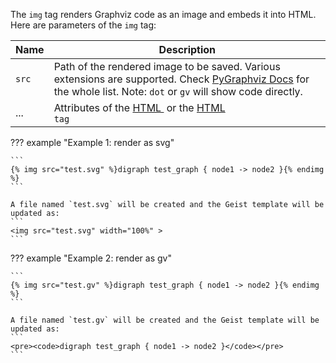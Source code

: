 The `img` tag renders Graphviz code as an image and embeds it into HTML. Here are parameters of the `img` tag:

| Name      | Description                                                    |
|-----------|----------------------------------------------------------------|
|`src`      | Path of the rendered image to be saved. Various extensions are supported. Check [PyGraphviz Docs](https://pygraphviz.github.io/documentation/stable/reference/agraph.html#pygraphviz.AGraph.draw) for the whole list. Note: `dot` or `gv` will show code directly.|
|...        | Attributes of the [HTML <img>](ttps://www.w3schools.com/tags/tag_img.asp) or the [HTML <code>](https://www.w3schools.com/tags/tag_code.asp) tag |


??? example "Example 1: render as svg"

    ```
    {% img src="test.svg" %}digraph test_graph { node1 -> node2 }{% endimg %}
    ```

    A file named `test.svg` will be created and the Geist template will be updated as:
    ```
    <img src="test.svg" width="100%" >
    ```

??? example "Example 2: render as gv"

    ```
    {% img src="test.gv" %}digraph test_graph { node1 -> node2 }{% endimg %}
    ```

    A file named `test.gv` will be created and the Geist template will be updated as:
    ```
    <pre><code>digraph test_graph { node1 -> node2 }</code></pre>
    ```
